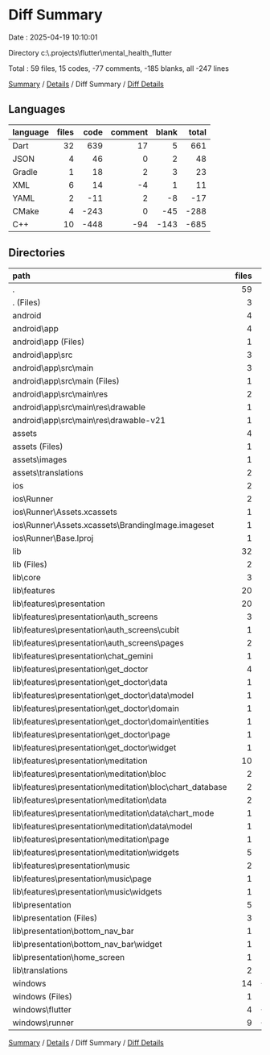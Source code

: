 # Diff Summary

Date : 2025-04-19 10:10:01

Directory c:\\.projects\\flutter\\mental_health_flutter

Total : 59 files,  15 codes, -77 comments, -185 blanks, all -247 lines

[Summary](results.md) / [Details](details.md) / Diff Summary / [Diff Details](diff-details.md)

## Languages
| language | files | code | comment | blank | total |
| :--- | ---: | ---: | ---: | ---: | ---: |
| Dart | 32 | 639 | 17 | 5 | 661 |
| JSON | 4 | 46 | 0 | 2 | 48 |
| Gradle | 1 | 18 | 2 | 3 | 23 |
| XML | 6 | 14 | -4 | 1 | 11 |
| YAML | 2 | -11 | 2 | -8 | -17 |
| CMake | 4 | -243 | 0 | -45 | -288 |
| C++ | 10 | -448 | -94 | -143 | -685 |

## Directories
| path | files | code | comment | blank | total |
| :--- | ---: | ---: | ---: | ---: | ---: |
| . | 59 | 15 | -77 | -185 | -247 |
| . (Files) | 3 | 10 | 2 | -7 | 5 |
| android | 4 | 28 | -2 | 4 | 30 |
| android\\app | 4 | 28 | -2 | 4 | 30 |
| android\\app (Files) | 1 | 18 | 2 | 3 | 23 |
| android\\app\\src | 3 | 10 | -4 | 1 | 7 |
| android\\app\\src\\main | 3 | 10 | -4 | 1 | 7 |
| android\\app\\src\\main (Files) | 1 | 4 | -4 | 1 | 1 |
| android\\app\\src\\main\\res | 2 | 6 | 0 | 0 | 6 |
| android\\app\\src\\main\\res\\drawable | 1 | 3 | 0 | 0 | 3 |
| android\\app\\src\\main\\res\\drawable-v21 | 1 | 3 | 0 | 0 | 3 |
| assets | 4 | 2 | 0 | 0 | 2 |
| assets (Files) | 1 | -1 | 0 | 0 | -1 |
| assets\\images | 1 | 1 | 0 | 0 | 1 |
| assets\\translations | 2 | 2 | 0 | 0 | 2 |
| ios | 2 | 27 | 0 | 1 | 28 |
| ios\\Runner | 2 | 27 | 0 | 1 | 28 |
| ios\\Runner\\Assets.xcassets | 1 | 23 | 0 | 1 | 24 |
| ios\\Runner\\Assets.xcassets\\BrandingImage.imageset | 1 | 23 | 0 | 1 | 24 |
| ios\\Runner\\Base.lproj | 1 | 4 | 0 | 0 | 4 |
| lib | 32 | 639 | 17 | 5 | 661 |
| lib (Files) | 2 | 18 | 10 | -3 | 25 |
| lib\\core | 3 | 64 | 7 | 12 | 83 |
| lib\\features | 20 | 163 | -16 | -7 | 140 |
| lib\\features\\presentation | 20 | 163 | -16 | -7 | 140 |
| lib\\features\\presentation\\auth_screens | 3 | -18 | -3 | 0 | -21 |
| lib\\features\\presentation\\auth_screens\\cubit | 1 | 1 | -3 | -1 | -3 |
| lib\\features\\presentation\\auth_screens\\pages | 2 | -19 | 0 | 1 | -18 |
| lib\\features\\presentation\\chat_gemini | 1 | -14 | 0 | -5 | -19 |
| lib\\features\\presentation\\get_doctor | 4 | 44 | 0 | 1 | 45 |
| lib\\features\\presentation\\get_doctor\\data | 1 | 4 | 0 | 1 | 5 |
| lib\\features\\presentation\\get_doctor\\data\\model | 1 | 4 | 0 | 1 | 5 |
| lib\\features\\presentation\\get_doctor\\domain | 1 | 2 | 0 | 0 | 2 |
| lib\\features\\presentation\\get_doctor\\domain\\entities | 1 | 2 | 0 | 0 | 2 |
| lib\\features\\presentation\\get_doctor\\page | 1 | -1 | 0 | -2 | -3 |
| lib\\features\\presentation\\get_doctor\\widget | 1 | 39 | 0 | 2 | 41 |
| lib\\features\\presentation\\meditation | 10 | 138 | -43 | -3 | 92 |
| lib\\features\\presentation\\meditation\\bloc | 2 | -16 | -60 | -20 | -96 |
| lib\\features\\presentation\\meditation\\bloc\\chart_database | 2 | -16 | -60 | -20 | -96 |
| lib\\features\\presentation\\meditation\\data | 2 | 13 | 0 | 4 | 17 |
| lib\\features\\presentation\\meditation\\data\\chart_mode | 1 | 12 | 0 | 0 | 12 |
| lib\\features\\presentation\\meditation\\data\\model | 1 | 1 | 0 | 4 | 5 |
| lib\\features\\presentation\\meditation\\page | 1 | 67 | 36 | 1 | 104 |
| lib\\features\\presentation\\meditation\\widgets | 5 | 74 | -19 | 12 | 67 |
| lib\\features\\presentation\\music | 2 | 13 | 30 | 0 | 43 |
| lib\\features\\presentation\\music\\page | 1 | 3 | 0 | 0 | 3 |
| lib\\features\\presentation\\music\\widgets | 1 | 10 | 30 | 0 | 40 |
| lib\\presentation | 5 | 391 | 17 | 4 | 412 |
| lib\\presentation (Files) | 3 | 404 | 6 | 4 | 414 |
| lib\\presentation\\bottom_nav_bar | 1 | -3 | 0 | 0 | -3 |
| lib\\presentation\\bottom_nav_bar\\widget | 1 | -3 | 0 | 0 | -3 |
| lib\\presentation\\home_screen | 1 | -10 | 11 | 0 | 1 |
| lib\\translations | 2 | 3 | -1 | -1 | 1 |
| windows | 14 | -691 | -94 | -188 | -973 |
| windows (Files) | 1 | -89 | 0 | -20 | -109 |
| windows\\flutter | 4 | -140 | -9 | -29 | -178 |
| windows\\runner | 9 | -462 | -85 | -139 | -686 |

[Summary](results.md) / [Details](details.md) / Diff Summary / [Diff Details](diff-details.md)